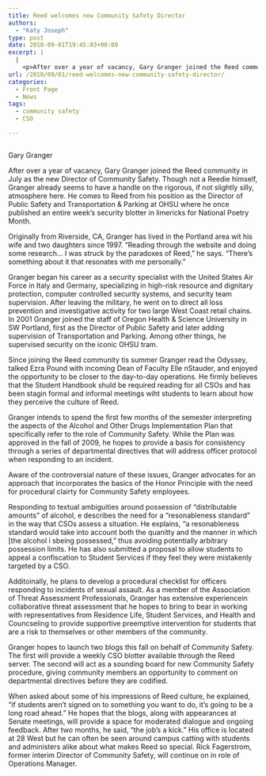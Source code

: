 ```yaml
---
title: Reed welcomes new Community Safety Director
authors: 
  - "Katy Joseph"
type: post
date: 2010-09-01T19:45:03+00:00
excerpt: |
  |
    <p>After over a year of vacancy, Gary Granger joined the Reed community in  July as the new Director of Community Safety. Though not a Reedie  himself, Granger already seems to have a handle on the rigorous, if not  slightly silly, atmosphere here.</p>
url: /2010/09/01/reed-welcomes-new-community-safety-director/
categories:
  - Front Page
  - News
tags:
  - community safety
  - CSO

---
```

<div id="attachment_143" style="width: 375px" class="wp-caption alignleft">
  <a href="https://i1.wp.com/www.reedquest.org/wp-content/uploads/2010/09/communitysafety.jpg"><img class="size-full wp-image-143" title="communitysafety" src="https://i1.wp.com/www.reedquest.org/wp-content/uploads/2010/09/communitysafety.jpg?w=365" alt="" data-recalc-dims="1" /></a>
  
  <p class="wp-caption-text">
    Gary Granger
  </p>
</div>

After over a year of vacancy, Gary Granger joined the Reed community in July as the new Director of Community Safety. Though not a Reedie himself, Granger already seems to have a handle on the rigorous, if not slightly silly, atmosphere here. He comes to Reed from his position as the Director of Public Safety and Transportation & Parking at OHSU where he once published an entire week&#8217;s security blotter in limericks for National Poetry Month.

Originally from Riverside, CA, Granger has lived in the Portland area wit his wife and two daughters since 1997. &#8220;Reading through the website and doing some research&#8230; I was struck by the paradoxes of Reed,&#8221; he says. &#8220;There&#8217;s something about it that resonates with me personally.&#8221;

Granger began his career as a security specialist with the United States Air Force in Italy and Germany, specializing in high-risk resource and dignitary protection, computer controlled security systems, and security team supervision. After leaving the military, he went on to direct all loss prevention and investigative activity for two large West Coast retail chains. In 2001 Granger joined the staff of Oregon Health & Science University in SW Portland, first as the Director of Public Safety and later adding supervision of Transportation and Parking. Among other things, he supervised security on the iconic OHSU tram.

Since joining the Reed community tis summer Granger read the Odyssey, talked Ezra Pound with incoming Dean of Faculty Elle nStauder, and enjoyed the opportunity to be closer to the day-to-day operations. He firmly believes that the Student Handbook shuld be required reading for all CSOs and has been stagin formal and informal meetings wiht students to learn about how they perceive the culture of Reed.

Granger intends to spend the first few months of the semester interpreting the aspects of the Alcohol and Other Drugs Implementation Plan that specifically refer to the role of Community Safety. While the Plan was approved in the fall of 2009, he hopes to provide a basis for consistency through a series of departmental directives that will address officer protocol when responding to an incident.

Aware of the controversial nature of these issues, Granger advocates for an approach that incorporates the basics of the Honor Principle with the need for procedural clairty for Community Safety employees.

Responding to textual ambiguities around possession of &#8220;distributable amounts&#8221; of alcohol, e describes the need for a &#8220;resonableness standard&#8221; in the way that CSOs assess a situation. He explains, &#8220;a resonableness standard would take into account both the quanitty and the manner in which [the alcohol i sbeing possessed,&#8221; thus avoiding potentially arbitrary possession limits. He has also submitted a proposal to allow students to appeal a confiscation to Student Services if they feel they were mistakenly targeted by a CSO.

Additoinally, he plans to develop a procedural checklist for officers responding to incidents of sexual assault. As a member of the Association of Threat Assessment Professionals, Granger has extensive experiencein collaborative threat assessment that he hopes to bring to bear in working with representatives from Residence Life, Student Services, and Health and Councseling to provide supportive preemptive intervention for students that are a risk to themselves or other members of the community.

Granger hopes to launch two blogs this fall on behalf of Community Safety. The first will provide a weekly CSO blotter available through the Reed server. The second will act as a sounding board for new Community Safety procedure, giving community members an opportunity to comment on departmental directives before they are codified.

When asked about some of his impressions of Reed culture, he explained, &#8220;if students aren&#8217;t signed on to something you want to do, it&#8217;s going to be a long road ahead.&#8221; He hopes that the blogs, along with appearances at Senate meetings, will provide a space for moderated dialogue and ongoing feedback. After two months, he said, &#8220;the job&#8217;s a kick.&#8221; His office is located at 28 West but he can often be seen around campus catting with students and administers alike about what makes Reed so special. Rick Fagerstrom, former interim Director of Community Safety, will continue on in role of Operations Manager.